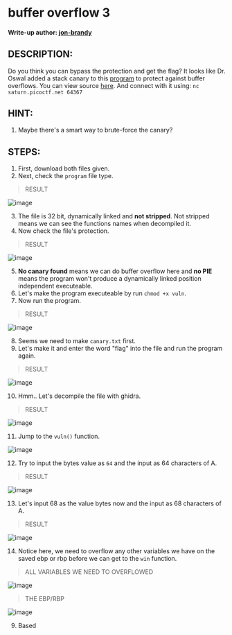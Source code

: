 # buffer overflow 3
#### Write-up author: [jon-brandy](https://github.com/jon-brandy)
## DESCRIPTION:
Do you think you can bypass the protection and get the flag?
It looks like Dr. Oswal added a stack canary to this [program](https://github.com/jon-brandy/CTF-WRITE-UP/blob/d6703447a725fc59dc635aa42beeaee467577564/Asset/buffer%20overflow%203/vuln) to protect against buffer overflows. You can view source [here](https://github.com/jon-brandy/CTF-WRITE-UP/blob/d6703447a725fc59dc635aa42beeaee467577564/Asset/buffer%20overflow%203/vuln.c). 
And connect with it using: `nc saturn.picoctf.net 64367`
## HINT:
1. Maybe there's a smart way to brute-force the canary?
## STEPS:
1. First, download both files given.
2. Next, check the `program` file type.

> RESULT

![image](https://user-images.githubusercontent.com/70703371/205282085-16cadf79-8bcb-4864-a717-071610270ae6.png)


3. The file is 32 bit, dynamically linked and **not stripped**. Not stripped means we can see the functions names when decompiled it.
4. Now check the file's protection.

> RESULT

![image](https://user-images.githubusercontent.com/70703371/205282165-23a2f61b-e3bd-4a76-ae90-63970070b521.png)


5. **No canary found** means we can do buffer overflow here and **no PIE** means the program won't produce a dynamically linked position independent executeable.
6. Let's make the program executeable by run `chmod +x vuln`.
7. Now run the program.

> RESULT

![image](https://user-images.githubusercontent.com/70703371/205285240-7aea9ded-010d-4fa9-8ff0-4ede34a2f537.png)


8. Seems we need to make `canary.txt` first.
9. Let's make it and enter the word "flag" into the file and run the program again.

> RESULT

![image](https://user-images.githubusercontent.com/70703371/205285674-ebcdc8a7-c0af-4484-bd7f-9fd28145ccb2.png)


10. Hmm.. Let's decompile the file with ghidra.

> RESULT

![image](https://user-images.githubusercontent.com/70703371/205285883-91545670-ca12-410f-82f8-67e685e28721.png)


11. Jump to the `vuln()` function.

![image](https://user-images.githubusercontent.com/70703371/205285997-4cf78ad6-b874-40d1-b5b7-fbfefb10d6d7.png)


12. Try to input the bytes value as `64` and the input as 64 characters of A.

> RESULT

![image](https://user-images.githubusercontent.com/70703371/205286531-0dc7a5e9-da42-47fc-b93b-fc5ca0f965b1.png)


13. Let's input 68 as the value bytes now and the input as 68 characters of A.

> RESULT


![image](https://user-images.githubusercontent.com/70703371/205286782-55bced89-dc16-4049-91f9-f728e15a2755.png)


14. Notice here, we need to overflow any other variables we have on the saved ebp or rbp before we can get to the `win` function.

> ALL VARIABLES WE NEED TO OVERFLOWED

![image](https://user-images.githubusercontent.com/70703371/205287604-f07aea16-dfcd-4499-82ef-26e02fc31c3a.png)


> THE EBP/RBP

![image](https://user-images.githubusercontent.com/70703371/205287685-9372ef70-ddb4-43bf-8dae-b92beb13a10c.png)






9. Based 

